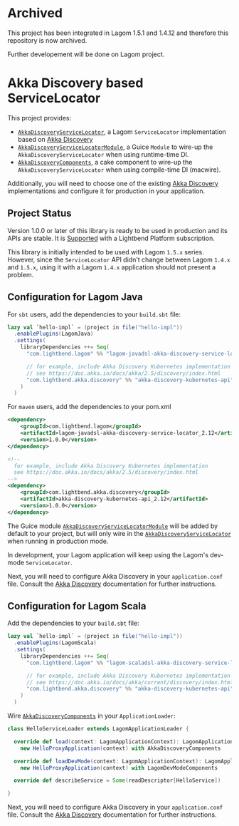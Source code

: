 # Archived

This project has been integrated in Lagom 1.5.1 and 1.4.12 and therefore this repository is now archived. 

Further developement will be done on Lagom project.

# Akka Discovery based ServiceLocator

This project provides:

* [`AkkaDiscoveryServiceLocator`][], a Lagom `ServiceLocator` implementation based on [Akka Discovery][]
* [`AkkaDiscoveryServiceLocatorModule`][], a Guice `Module` to wire-up the `AkkaDiscoveryServiceLocator` when using runtime-time DI.
* [`AkkaDiscoveryComponents`][], a cake component to wire-up the `AkkaDiscoveryServiceLocator` when using compile-time DI (macwire).

Additionally, you will need to choose one of the existing [Akka Discovery][] implementations and configure it for production in your application.


## Project Status

Version 1.0.0 or later of this library is ready to be used in production and its APIs are stable. It is [Supported](https://developer.lightbend.com/docs/lightbend-platform/2.0/support-terminology/index.html#supported) with a Lightbend Platform subscription.

This library is initially intended to be used with Lagom `1.5.x` series. However, since the `ServiceLocator` API didn't change between Lagom `1.4.x` and `1.5.x`,  using it with a Lagom `1.4.x` application should not present a problem. 

## Configuration for Lagom Java

For `sbt` users, add the dependencies to your `build.sbt` file:

```sbt
lazy val `hello-impl` = (project in file("hello-impl"))
  .enablePlugins(LagomJava)
  .settings(
    libraryDependencies ++= Seq(
      "com.lightbend.lagom" %% "lagom-javadsl-akka-discovery-service-locator" % "1.0.0",

      // for example, include Akka Discovery Kubernetes implementation
      // see https://doc.akka.io/docs/akka/2.5/discovery/index.html
      "com.lightbend.akka.discovery" %% "akka-discovery-kubernetes-api" % "1.0.0"
    )
  )
```

For `maven` users, add the dependencies to your pom.xml

```xml
<dependency>
    <groupId>com.lightbend.lagom</groupId>
    <artifactId>lagom-javadsl-akka-discovery-service-locator_2.12</artifactId>
    <version>1.0.0</version>
</dependency>

<!--
  for example, include Akka Discovery Kubernetes implementation
  see https://doc.akka.io/docs/akka/2.5/discovery/index.html
-->
<dependency>
    <groupId>com.lightbend.akka.discovery</groupId>
    <artifactId>akka-discovery-kubernetes-api_2.12</artifactId>
    <version>1.0.0</version>
</dependency>
```


The Guice module [`AkkaDiscoveryServiceLocatorModule`][] will be added by default to your project, but will only wire in the [`AkkaDiscoveryServiceLocator`][] when running in production mode.

In development, your Lagom application will keep using the Lagom's dev-mode `ServiceLocator`.

Next, you will need to configure Akka Discovery in your `application.conf` file. Consult the [Akka Discovery][] documentation for further instructions.

## Configuration for Lagom Scala

Add the dependencies to your `build.sbt` file:

```sbt
lazy val `hello-impl` = (project in file("hello-impl"))
  .enablePlugins(LagomScala)
  .settings(
    libraryDependencies ++= Seq(
      "com.lightbend.lagom" %% "lagom-scaladsl-akka-discovery-service-locator" % "1.0.0",

      // for example, include Akka Discovery Kubernetes implementation
      // see https://doc.akka.io/docs/akka/current/discovery/index.html
      "com.lightbend.akka.discovery" %% "akka-discovery-kubernetes-api" % "1.0.0"
    )
  )
```

Wire [`AkkaDiscoveryComponents`][] in your `ApplicationLoader`:

```scala
class HelloServiceLoader extends LagomApplicationLoader {

  override def load(context: LagomApplicationContext): LagomApplication =
    new HelloProxyApplication(context) with AkkaDiscoveryComponents

  override def loadDevMode(context: LagomApplicationContext): LagomApplication =
    new HelloProxyApplication(context) with LagomDevModeComponents

  override def describeService = Some(readDescriptor[HelloService])

}
```

Next, you will need to configure Akka Discovery in your `application.conf` file. Consult the [Akka Discovery][] documentation for further instructions.

[`AkkaDiscoveryServiceLocatorModule`]: service-locator/javadsl/src/main/java/com/lightbend/lagom/javadsl/akka/discovery/AkkaDiscoveryServiceLocatorModule.java
[`AkkaDiscoveryServiceLocator`]: service-locator/javadsl/src/main/java/com/lightbend/lagom/javadsl/akka/discovery/AkkaDiscoveryServiceLocator.java
[`AkkaDiscoveryComponents`]: service-locator/scaladsl/src/main/scala/com/lightbend/lagom/scaladsl/akka/discovery/AkkaDiscoveryComponents.scala
[Akka Discovery]: https://doc.akka.io/docs/akka/2.5/discovery/index.html